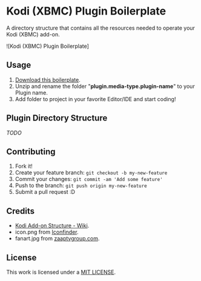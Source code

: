 # Kodi (XBMC) Plugin Boilerplate

A directory structure that contains all the resources needed to operate your Kodi (XBMC) add-on.

![Kodi (XBMC) Plugin Boilerplate]

## Usage

1. [Download this boilerplate](https://github.com/J2TeaM-dev/Kodi-XBMC-plugin-boilerplate/archive/master.zip).
2. Unzip and rename the folder "**plugin.media-type.plugin-name**" to your Plugin name.
4. Add folder to project in your favorite Editor/IDE and start coding!

## Plugin Directory Structure

*TODO*

## Contributing

1. Fork it!
2. Create your feature branch: `git checkout -b my-new-feature`
3. Commit your changes: `git commit -am 'Add some feature'`
4. Push to the branch: `git push origin my-new-feature`
5. Submit a pull request :D

## Credits

- [Kodi Add-on Structure - Wiki](http://kodi.wiki/view/Add-on_structure#Introduction).
- icon.png from [Iconfinder](https://www.iconfinder.com/icons/81749/k_icon#size=256).
- fanart.jpg from [zaaptvgroup.com](https://www.zaaptvgroup.com/shop/product/kodi-addons-english-pay-per-view-movies-and-sports/).

## License

This work is licensed under a [MIT LICENSE](LICENSE).